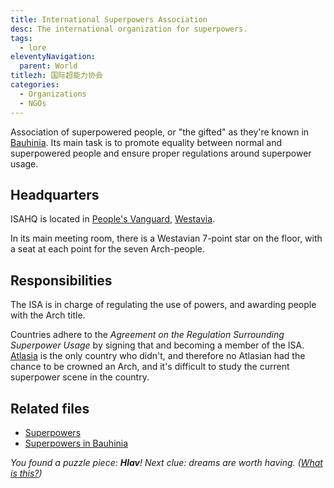 ```yaml
---
title: International Superpowers Association
desc: The international organization for superpowers.
tags:
  - lore
eleventyNavigation:
  parent: World
titlezh: 国际超能力协会
categories:
  - Organizations
  - NGOs
---
```


Association of superpowered people, or "the gifted" as they're known in [Bauhinia](/world/bauhinia/). Its main task is to promote equality between normal and superpowered people and ensure proper regulations around superpower usage.

## Headquarters

ISAHQ is located in [People's Vanguard](/world/westavia/peoples-vanguard/), [Westavia](/world/westavia/).

In its main meeting room, there is a Westavian 7-point star on the floor, with a seat at each point for the seven Arch-people.

## Responsibilities

The ISA is in charge of regulating the use of powers, and awarding people with the Arch title.

Countries adhere to the *Agreement on the Regulation Surrounding Superpower Usage* by signing that and becoming a member of the ISA. [Atlasia](/world/atlasia/) is the only country who didn't, and therefore no Atlasian had the chance to be crowned an Arch, and it's difficult to study the current superpower scene in the country.

## Related files

- [Superpowers](/world/superpowers/)
- [Superpowers in Bauhinia](/world/bauhinia/superpowers/)

*You found a puzzle piece: **Hlav**! Next clue: dreams are worth having. ([What is this?](/fun/hunt/))*
